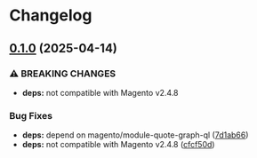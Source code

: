 # Changelog

## [0.1.0](https://github.com/graycoreio/magento2-quote-graphql-aux/compare/v0.0.1...v0.1.0) (2025-04-14)


### ⚠ BREAKING CHANGES

* **deps:** not compatible with Magento v2.4.8

### Bug Fixes

* **deps:** depend on magento/module-quote-graph-ql ([7d1ab66](https://github.com/graycoreio/magento2-quote-graphql-aux/commit/7d1ab66e558f460187b1849b285ddbae72f18d38))
* **deps:** not compatible with Magento v2.4.8 ([cfcf50d](https://github.com/graycoreio/magento2-quote-graphql-aux/commit/cfcf50d482e1b558d45e766451a0281327d1eeea))
